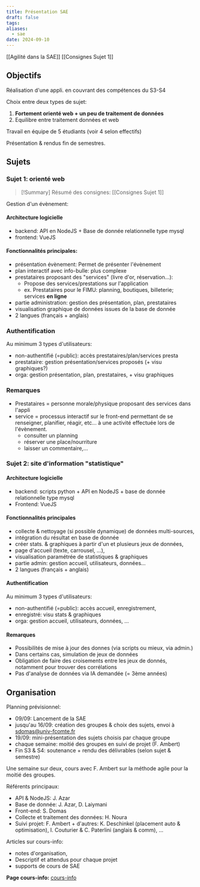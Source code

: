 ```yaml
---
title: Présentation SAE
draft: false
tags: 
aliases:
  - sae
date: 2024-09-10
---
```

[[Agilité dans la SAE]]
[[Consignes Sujet 1]]
## Objectifs

Réalisation d'une appli. en couvrant des compétences du S3-S4

Choix entre deux types de sujet:
1. **Fortement orienté web + un peu de traitement de données**
2. Equilibre entre traitement données et web

Travail en équipe de 5 étudiants (voir 4 selon effectifs)

Présentation & rendus fin de semestres.

## Sujets

### Sujet 1: orienté web

> [!Summary] Résumé des consignes:
> [[Consignes Sujet 1]]

Gestion d'un évènement:

#### Architecture logicielle
- backend: API en NodeJS + Base de donnée relationnelle type mysql
- frontend: VueJS

#### Fonctionnalités principales:
- présentation évènement: Permet de présenter l'évènement
- plan interactif avec info-bulle: plus complexe
- prestataires proposant des "services" (livre d'or, réservation...):
	- Propose des services/prestations sur l'application
	- ex. Prestataires pour le FIMU: planning, boutiques, billeterie; services **en ligne**
- partie administration: gestion des présentation, plan, prestataires
- visualisation graphique de données issues de la base de donnée
- 2 langues (français + anglais)

### Authentification

Au minimum 3 types d'utilisateurs:
- non-authentifié (=public): accès prestataires/plan/services presta
- prestataire: gestion présentation/services proposés (+ visu graphiques?)
- orga: gestion présentation, plan, prestataires, + visu graphiques

### Remarques

- Prestataires = personne morale/physique proposant des services dans l'appli
- service = processus interactif sur le front-end permettant de se renseigner, planifier, réagir, etc... à une activité effectuée lors de l'évènement.
	- consulter un planning
	- réserver une place/nourriture
	- laisser un commentaire,...

### Sujet 2: site d'information "statistique"

#### Architecture logicielle
- backend: scripts python + API en NodeJS + base de donnée relationnelle type mysql
- Frontend: VueJS

#### Fonctionnalités principales
- collecte & nettoyage (si possible dynamique) de données multi-sources,
- intégration du résultat en base de donnée
- créer stats. & graphiques à partir d'un et plusieurs jeux de données,
- page d'accueil (texte, carrousel, ...),
- visualisation paramétrée de statistiques & graphiques
- partie admin: gestion accueil, utilisateurs, données...
- 2 langues (français + anglais)

#### Authentification

Au minimum 3 types d'utilisateurs:
- non-authentifié (=public): accès accueil, enregistrement,
- enregistré: visu stats & graphiques
- orga: gestion accueil, utilisateurs, données, ...

#### Remarques
- Possibilités de mise à jour des donnes (via scripts ou mieux, via admin.)
- Dans certains cas, simulation de jeux de données
- Obligation de faire des croisements entre les jeux de donnés, notamment pour trouver des corrélations
- Pas d'analyse de données via IA demandée (= 3ème années)

## Organisation

Planning prévisionnel:
- 09/09: Lancement de la SAE
- jusqu'au 16/09: création des groupes & choix des sujets, envoi à sdomas@univ-fcomte.fr
- 19/09: mini-présentation des sujets choisis par chaque groupe
- chaque semaine: moitié des groupes en suivi de projet (F. Ambert)
- Fin S3 & S4: soutenance + rendu des délivrables (selon sujet & semestre)

Une semaine sur deux, cours avec F. Ambert sur la méthode agile pour la moitié des groupes.

Référents principaux:
- API & NodeJS: J. Azar
- Base de donnée: J. Azar, D. Laiymani
- Front-end: S. Domas
- Collecte et traitement des données: H. Noura
- Suivi projet: F. Ambert
\+ d'autres: K. Deschinkel (placement auto & optimisation), I. Couturier & C. Paterlini (anglais & comm), ...

Articles sur cours-info:
- notes d'organisation,
- Descriptif et attendus pour chaque projet
- supports de cours de SAE

**Page cours-info:** [cours-info](https://cours-info.iut-bm.univ-fcomte.fr/index.php/menu-cours-s3/sae-dev-appli-avec-bdd)

